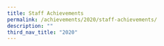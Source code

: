 ```yaml
---
title: Staff Achievements
permalink: /achievements/2020/staff-achievements/
description: ""
third_nav_title: "2020"
---
```

